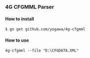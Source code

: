 ### 4G CFGMML Parser


#### How to install
```
$ go get github.com/yogawa/4g-cfgmml
```


#### How to use
```
4g-cfgmml --file "D:\CFGDATA.XML"
```
